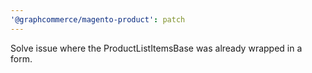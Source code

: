 ```yaml
---
'@graphcommerce/magento-product': patch
---
```


Solve issue where the ProductListItemsBase was already wrapped in a form.
